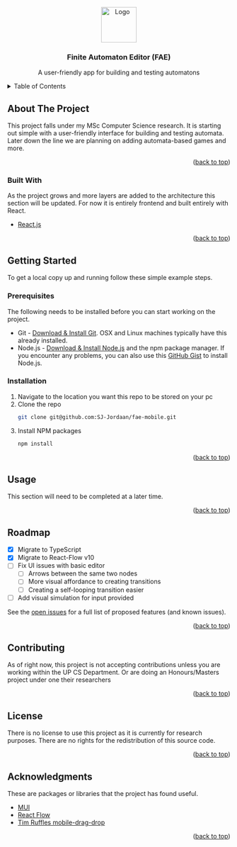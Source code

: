<div id="top"></div>

<!-- PROJECT LOGO -->
<br />
<div align="center">
  <a href="public/assets/icons/logo.png">
    <img src="public/assets/icons/logo.png" alt="Logo" width="80" height="80">
  </a>

  <h3 align="center">Finite Automaton Editor (FAE)</h3>

  <p align="center">
    A user-friendly app for building and testing automatons
</div>

<!-- TABLE OF CONTENTS -->
<details>
  <summary>Table of Contents</summary>
  <ol>
    <li>
      <a href="#about-the-project">About The Project</a>
      <ul>
        <li><a href="#built-with">Built With</a></li>
      </ul>
    </li>
    <li>
      <a href="#getting-started">Getting Started</a>
      <ul>
        <li><a href="#prerequisites">Prerequisites</a></li>
        <li><a href="#installation">Installation</a></li>
      </ul>
    </li>
    <li><a href="#usage">Usage</a></li>
    <li><a href="#roadmap">Roadmap</a></li>
    <li><a href="#contributing">Contributing</a></li>
    <li><a href="#license">License</a></li>
    <li><a href="#contact">Contact</a></li>
    <li><a href="#acknowledgments">Acknowledgments</a></li>
  </ol>
</details>

<!-- ABOUT THE PROJECT -->

## About The Project

This project falls under my MSc Computer Science research. It is starting out simple with a user-friendly interface for building and testing automata. Later down the line we are planning on adding automata-based games and more.

<p align="right">(<a href="#top">back to top</a>)</p>

### Built With

As the project grows and more layers are added to the architecture this section will be updated. For now it is entirely frontend and built entirely with React.

- [React.js](https://reactjs.org/)

<p align="right">(<a href="#top">back to top</a>)</p>

<!-- GETTING STARTED -->

## Getting Started

To get a local copy up and running follow these simple example steps.

### Prerequisites

The following needs to be installed before you can start working on the project.

- Git - [Download & Install Git](https://git-scm.com/downloads). OSX and Linux machines typically have this already installed.
- Node.js - [Download & Install Node.js](https://nodejs.org/en/download/) and the npm package manager. If you encounter any problems, you can also use this [GitHub Gist](https://gist.github.com/isaacs/579814) to install Node.js.

### Installation

1. Navigate to the location you want this repo to be stored on your pc
2. Clone the repo
   ```sh
   git clone git@github.com:SJ-Jordaan/fae-mobile.git
   ```
3. Install NPM packages
   ```sh
   npm install
   ```

<p align="right">(<a href="#top">back to top</a>)</p>

<!-- USAGE EXAMPLES -->

## Usage

This section will need to be completed at a later time.

<p align="right">(<a href="#top">back to top</a>)</p>

<!-- ROADMAP -->

## Roadmap

- [x] Migrate to TypeScript
- [x] Migrate to React-Flow v10
- [ ] Fix UI issues with basic editor
  - [ ] Arrows between the same two nodes
  - [ ] More visual affordance to creating transitions
  - [ ] Creating a self-looping transition easier
- [ ] Add visual simulation for input provided

See the [open issues](https://github.com/SJ-Jordaan/fae-mobile/issues) for a full list of proposed features (and known issues).

<p align="right">(<a href="#top">back to top</a>)</p>

<!-- CONTRIBUTING -->

## Contributing

As of right now, this project is not accepting contributions unless you are working within the UP CS Department. Or are doing an Honours/Masters project under one their researchers

<p align="right">(<a href="#top">back to top</a>)</p>

<!-- LICENSE -->

## License

There is no license to use this project as it is currently for research purposes. There are no rights for the redistribution of this source code.

<p align="right">(<a href="#top">back to top</a>)</p>

<!-- ACKNOWLEDGMENTS -->

## Acknowledgments

These are packages or libraries that the project has found useful.

- [MUI](https://mui.com/)
- [React Flow](https://reactflow.dev/)
- [Tim Ruffles mobile-drag-drop](https://github.com/timruffles/mobile-drag-drop)

<p align="right">(<a href="#top">back to top</a>)</p>
